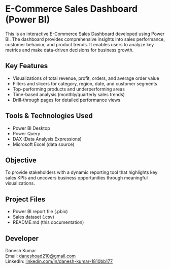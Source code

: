 # E-Commerce Sales Dashboard (Power BI)

This is an interactive E-Commerce Sales Dashboard developed using Power BI. The dashboard provides comprehensive insights into sales performance, customer behavior, and product trends. It enables users to analyze key metrics and make data-driven decisions for business growth.

## Key Features

- Visualizations of total revenue, profit, orders, and average order value
- Filters and slicers for category, region, date, and customer segments
- Top-performing products and underperforming areas
- Time-based analysis (monthly/quarterly sales trends)
- Drill-through pages for detailed performance views

## Tools & Technologies Used

- Power BI Desktop
- Power Query
- DAX (Data Analysis Expressions)
- Microsoft Excel (data source)

## Objective

To provide stakeholders with a dynamic reporting tool that highlights key sales KPIs and uncovers business opportunities through meaningful visualizations.

## Project Files

- Power BI report file (.pbix)
- Sales dataset (.csv)
- README.md (this documentation)

## Developer

Danesh Kumar  
Email: daneshoad210@gmail.com  
LinkedIn: [linkedin.com/in/danesh-kumar-1810bb177](https://linkedin.com/in/danesh-kumar-1810bb177)
